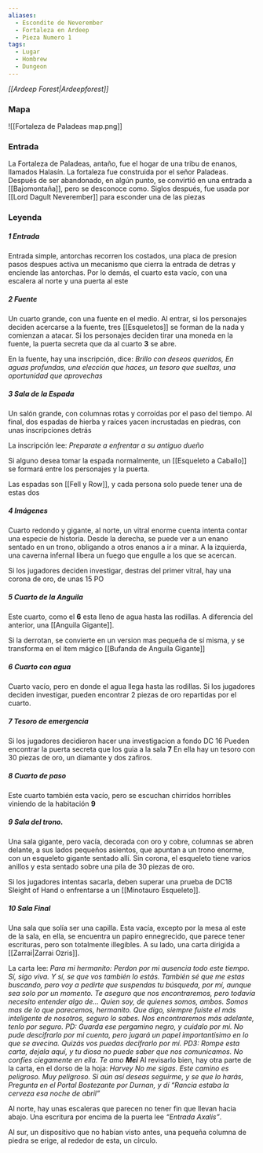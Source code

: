 ```yaml
---
aliases:
  - Escondite de Neverember
  - Fortaleza en Ardeep
  - Pieza Numero 1
tags:
  - Lugar
  - Hombrew
  - Dungeon
---
```

*[[Ardeep Forest|Ardeepforest]]*

### Mapa
![[Fortaleza de Paladeas map.png]]

### Entrada
La Fortaleza de Paladeas, antaño, fue el hogar de una tribu de enanos, llamados Halasín. La fortaleza fue construida por el señor Paladeas. Después de ser abandonado, en algún punto, se convirtió en una entrada a [[Bajomontaña]], pero se desconoce como. Siglos después, fue usada por [[Lord Dagult Neverember]] para esconder una de las piezas 

### Leyenda

##### 1 Entrada
Entrada simple, antorchas recorren los costados, una placa de presion pasos despues activa un mecanismo que cierra la entrada de detras y enciende las antorchas. Por lo demás, el cuarto esta vacío, con una escalera al norte y una puerta al este
##### 2 Fuente
Un cuarto grande, con una fuente en el medio. Al entrar, si los personajes deciden acercarse a la fuente, tres [[Esqueletos]] se forman de la nada y comienzan a atacar. Si los personajes deciden tirar una moneda en la fuente, la puerta secreta que da al cuarto **3** se abre.

En la fuente, hay una inscripción, dice:
	*Brillo con deseos queridos,
	En aguas profundas, una elección que haces, un tesoro que sueltas, una oportunidad que aprovechas*

##### 3 Sala de la Espada
Un salón grande, con columnas rotas y corroídas por el paso del tiempo. Al final, dos espadas de hierba y raíces yacen incrustadas en piedras, con unas inscripciones detrás

La inscripción lee:
	*Preparate a enfrentar a su antiguo dueño*

Si alguno desea tomar la espada normalmente, un [[Esqueleto a Caballo]] se formará entre los personajes y la puerta.

Las espadas son [[Fell y Row]], y cada persona solo puede tener una de estas dos
##### 4 Imágenes
Cuarto redondo y gigante, al norte, un vitral enorme cuenta intenta contar una especie de historia. Desde la derecha, se puede ver a un enano sentado en un trono, obligando a otros enanos a ir a minar. A la izquierda, una caverna infernal libera un fuego que engulle a los que se acercan.

Si los jugadores deciden investigar, destras del primer vitral, hay una corona de oro, de unas 15 PO

##### 5 Cuarto de la Anguila
Este cuarto, como el **6** esta lleno de agua hasta las rodillas. A diferencia del anterior, una [[Anguila Gigante]].

Si la derrotan, se convierte en un version mas pequeña de sí misma, y se transforma en el ítem mágico [[Bufanda de Anguila Gigante]]

##### 6 Cuarto con agua
Cuarto vacío, pero en donde el agua llega hasta las rodillas. Si los jugadores deciden investigar, pueden encontrar 2 piezas de oro repartidas por el cuarto.

##### 7 Tesoro de emergencia
Si los jugadores decidieron hacer una investigacion a fondo DC 16 Pueden encontrar la puerta secreta que los guia a la sala **7** En ella hay un tesoro con 30 piezas de oro, un diamante y dos zafiros.

##### 8 Cuarto de paso
Este cuarto también esta vacío, pero se escuchan chirrídos horribles viniendo de la habitación **9**

##### 9 Sala del trono.
Una sala gigante, pero vacía, decorada con oro y cobre, columnas se abren delante, a sus lados pequeños asientos, que apuntan a un trono enorme, con un esqueleto gigante sentado allí. Sin corona, el esqueleto tiene varios anillos y esta sentado sobre una pila de 30 piezas de oro.

Si los jugadores intentas sacarla, deben superar una prueba de DC18 Sleight of Hand o enfrentarse a un [[Minotauro Esqueleto]].

##### 10 Sala Final
Una sala que solía ser una capilla. Esta vacía, excepto por la mesa al este de la sala, en ella, se encuentra un papiro ennegrecido, que parece tener escrituras, pero son totalmente illegibles. A su lado, una carta dirigida a [[Zarrai|Zarrai Ozris]].

La carta lee:
	*Para mi hermanito:
	Perdon por mi ausencia todo este tiempo. Sí, sigo viva. Y sí, se que vos también lo estás. También sé que me estas buscando, pero voy a pedirte que suspendas tu búsqueda, por mí, aunque sea solo por un momento.
	Te aseguro que nos encontraremos, pero todavía necesito entender algo de… Quien soy, de quienes somos, ambos.
	Somos mas de lo que parecemos, hermanito. Que digo, siempre fuiste el más inteligente de nosotros, seguro lo sabes.
	Nos encontraremos más adelante, tenlo por seguro.
	PD: Guarda ese pergamino negro, y cuidalo por mi. No pude descifrarlo por mi cuenta, pero jugará un papel importantísimo en lo que se avecina. Quizás vos puedas decifrarlo por mí.
	PD3: Rompe esta carta, dejala aquí, y tu diosa no puede saber que nos comunicamos. No confíes ciegamente en ella.*
	*Te amo*
	***Mei***
Al revisarlo bien, hay otra parte de la carta, en el dorso de la hoja:
	*Harvey*
	*No me sigas. Este camino es peligroso. Muy peligroso. Si aún así deseas seguirme, y se que lo harás, Pregunta en el Portal Bostezante por Durnan, y dí “Rancia estaba la cerveza esa noche de abril”*

Al norte, hay unas escaleras que parecen no tener fin que llevan hacia abajo. Una escritura por encima de la puerta lee *“Entrada Axalis”*.

Al sur, un dispositivo que no habían visto antes, una pequeña columna de piedra se erige, al rededor de esta, un círculo.


